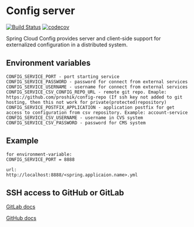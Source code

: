 # Config server

[![Build Status](https://api.travis-ci.org/proshik/config-server.svg?branch=master)](https://travis-ci.org/proshik/config-server)
[![codecov](https://codecov.io/gh/proshik/config-server/branch/master/graph/badge.svg)](https://codecov.io/gh/proshik/config-server)

 Spring Cloud Config provides server and client-side support for externalized configuration in a distributed system.
 
## Environment variables

```
CONFIG_SERVICE_PORT - port starting service
CONFIG_SERVICE_PASSWORD - password for connect from external services
CONFIG_SERVICE_USERNAME - username for connect from external services
CONFIG_SERVICE_CSV_CONFIG_REPO_URL - remote git repo. Emaple: https://github.com/proshik/config-repo (If ssh key not added to git hosting, then this not work for private(protected)repository)
CONFIG_SERVICE_POSTFIX_APPLICATION - application postfix for get access to configuration from csv repository. Example: account-service
CONFIG_SERVICE_CSV_USERNAME - username in CVS system
CONFIG_SERVICE_CSV_PASSWORD - password for CMS system
```

## Example

```
for environment-variable:
CONFIG_SERVICE_PORT = 8888

url:
http://localhost:8888/<spring.applicaion.name>.yml
```

## SSH access to GitHub or GitLab

[GitLab docs](https://gitlab.com/help/ssh/README#ssh)

[GitHub docs](https://help.github.com/articles/generating-an-ssh-key/)